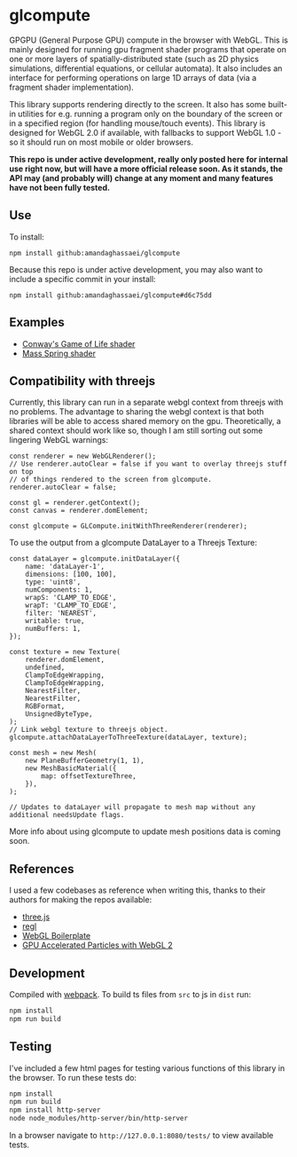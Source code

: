 # glcompute

GPGPU (General Purpose GPU) compute in the browser with WebGL.  This is mainly designed for running gpu fragment shader programs that operate on one or more layers of spatially-distributed state (such as 2D physics simulations, differential equations, or cellular automata).  It also includes an interface for performing operations on large 1D arrays of data (via a fragment shader implementation).

This library supports rendering directly to the screen.  It also has some built-in utilities for e.g. running a program only on the boundary of the screen or in a specified region (for handling mouse/touch events).  This library is designed for WebGL 2.0 if available, with fallbacks to support WebGL 1.0 - so it should run on most mobile or older browsers.

**This repo is under active development, really only posted here for internal use right now, but will have a more official release soon.  As it stands, the API may (and probably will) change at any moment and many features have not been fully tested.**

## Use
 
 To install:

`npm install github:amandaghassaei/glcompute`

Because this repo is under active development, you may also want to include a specific commit in your install:

`npm install github:amandaghassaei/glcompute#d6c75dd`

## Examples

- [Conway's Game of Life shader](https://github.com/amandaghassaei/ConwayShader)
- [Mass Spring shader](https://github.com/amandaghassaei/MassSpringShader)

## Compatibility with threejs

Currently, this library can run in a separate webgl context from threejs with no problems.  The advantage to sharing the webgl context is that both libraries will be able to access shared memory on the gpu.  Theoretically, a shared context should work like so, though I am still sorting out some lingering WebGL warnings:

```
const renderer = new WebGLRenderer();
// Use renderer.autoClear = false if you want to overlay threejs stuff on top
// of things rendered to the screen from glcompute.
renderer.autoClear = false;

const gl = renderer.getContext();
const canvas = renderer.domElement;

const glcompute = GLCompute.initWithThreeRenderer(renderer);
```

To use the output from a glcompute DataLayer to a Threejs Texture:

```
const dataLayer = glcompute.initDataLayer({
	name: 'dataLayer-1',
	dimensions: [100, 100],
	type: 'uint8',
	numComponents: 1,
	wrapS: 'CLAMP_TO_EDGE',
	wrapT: 'CLAMP_TO_EDGE',
	filter: 'NEAREST',
	writable: true,
	numBuffers: 1,
});

const texture = new Texture(
	renderer.domElement,
	undefined,
	ClampToEdgeWrapping,
	ClampToEdgeWrapping,
	NearestFilter,
	NearestFilter,
	RGBFormat,
	UnsignedByteType,
);
// Link webgl texture to threejs object.
glcompute.attachDataLayerToThreeTexture(dataLayer, texture);

const mesh = new Mesh(
	new PlaneBufferGeometry(1, 1),
	new MeshBasicMaterial({
		map: offsetTextureThree,
	}),
);

// Updates to dataLayer will propagate to mesh map without any additional needsUpdate flags.
```

More info about using glcompute to update mesh positions data is coming soon.

## References

I used a few codebases as reference when writing this, thanks to their authors for making the repos available:

- [three.js](https://github.com/mrdoob/three.js/)
- [regl](https://github.com/regl-project/regl)
- [WebGL Boilerplate](https://webglfundamentals.org/webgl/lessons/webgl-boilerplate.html)
- [GPU Accelerated Particles with WebGL 2](https://gpfault.net/posts/webgl2-particles.txt.html)

## Development

Compiled with [webpack](https://www.npmjs.com/package/webpack).  To build ts files from `src` to js in `dist` run:

```sh
npm install
npm run build
```

## Testing

I've included a few html pages for testing various functions of this library in the browser.  To run these tests do:

```sh
npm install
npm run build
npm install http-server
node node_modules/http-server/bin/http-server
```

In a browser navigate to `http://127.0.0.1:8080/tests/` to view available tests.